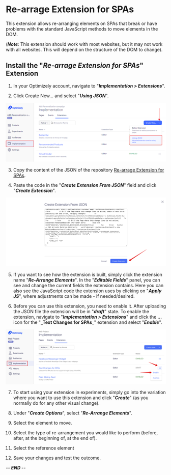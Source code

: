 # Re-arrage Extension for SPAs

This extension allows re-arranging elements on SPAs that break or have problems with the standard JavaScript methods to move elements in the DOM.

(**_Note_**: This extension should work with most websites, but it may not work with all websites. This will depend on the structure of the DOM to change).

## Install the "_Re-arrage Extension for SPAs_" Extension

1. In your Optimizely account, navigate to "**_Implementation > Extensions_**".

2. Click Create New... and select "**_Using JSON_**".

![Image description](https://github.com/luis-colman/text-changes-for-spas/blob/master/images/create_extension.png)

3. Copy the content of the JSON of the repository [Re-arrage Extension for SPAs](https://github.com/luis-colman/Re-arrage-Extension-for-SPAs/blob/master/config.json).

4. Paste the code in the "**_Create Extension From JSON_**" field and click "**_Create Extension_**".

![Image description](https://github.com/luis-colman/text-changes-for-spas/blob/master/images/create_extension_from_json_file.png)

5. If you want to see how the extension is built, simply click the extension name "**_Re-Arrange Elements_**". In the "**_Editable Fields_**" panel, you can see and change the current fields the extension contains. Here you can also see the JavaScript code the extension uses by clicking on "**_Apply JS_**", where adjustments can be made - if needed/desired.

6. Before you can use this extension, you need to enable it. After uploading the JSON file the extension will be in "**_draft_**" state. To enable the extension, navigate to "**_Implementation > Extensions_**" and click the **_..._** icon for the "**_Text Changes for SPAs**_" extension and select "**_Enable_**".

![Image description](https://github.com/luis-colman/text-changes-for-spas/blob/master/images/enable_optimizely_extension.png)

7. To start using your extension in experiments, simply go into the variation where you want to use this extension and click "**_Create_**" (as you normally do for any other visual change).

8. Under "**_Create Options_**", select "**_Re-Arrange Elements_**".

9. Select the element to move.

10. Select the type of re-arrangement you would like to perform (before, after, at the beginning of, at the end of).

11. Select the reference element

10. Save your changes and test the outcome.


**_-- END --_**
